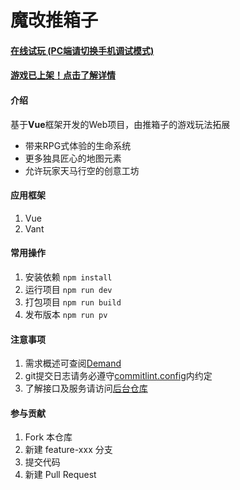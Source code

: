 # 魔改推箱子

#### [在线试玩 (PC端请切换手机调试模式)](http://aring1998.gitee.io/sokoban-online)

#### [游戏已上架！点击了解详情](https://www.taptap.com/app/224432/)

#### 介绍
基于**Vue**框架开发的Web项目，由推箱子的游戏玩法拓展
* 带来RPG式体验的生命系统
* 更多独具匠心的地图元素
* 允许玩家天马行空的创意工坊

#### 应用框架
1. Vue
2. Vant

#### 常用操作
1. 安装依赖 `npm install`
2. 运行项目 `npm run dev`
3. 打包项目 `npm run build`
4. 发布版本 `npm run pv`

#### 注意事项
1. 需求概述可查阅[Demand](/docs/Demand.md)
2. git提交日志请务必遵守[commitlint.config](/commitlint.config.js)内约定
3. 了解接口及服务请访问[后台仓库](https://gitee.com/funzeros/box-man)

#### 参与贡献
1. Fork 本仓库
2. 新建 feature-xxx 分支
3. 提交代码
4. 新建 Pull Request
